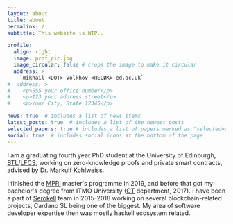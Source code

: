 ```yaml
---
layout: about
title: about
permalink: /
subtitle: This website is WIP...

profile:
  align: right
  image: prof_pic.jpg
  image_circular: false # crops the image to make it circular
  address: >
    `mikhail <DОТ> volkhov <ПЕСИК> ed.ac.uk`
#  address: >
#    <p>555 your office number</p>
#    <p>123 your address street</p>
#    <p>Your City, State 12345</p>

news: true  # includes a list of news items
latest_posts: true  # includes a list of the newest posts
selected_papers: true # includes a list of papers marked as "selected={true}"
social: true  # includes social icons at the bottom of the page
---
```


I am a graduating fourth year PhD student at the University of Edinburgh, [BTL](https://www.ed.ac.uk/informatics/blockchain)/[LFCS](https://www.ed.ac.uk/studying/postgraduate/degrees/index.php?r=site/view&id=493), working on zero-knowledge proofs and private smart contracts, advised by Dr. Markulf Kohlweiss.

I finished the [MPRI](https://wikimpri.dptinfo.ens-cachan.fr/doku.php) master's programme in 2019, and before that got my bachelor's degree from ITMO University ([CT](https://ditp.ifmo.ru/en/) department, 2017). I have been a part of [Serokell](https://serokell.io/) team in 2015-2018 working on several blockchain-related projects, Cardano SL being one of the biggest. My area of software developer expertise then was mostly haskell ecosystem related.
